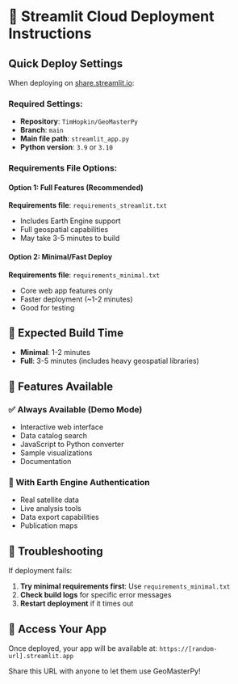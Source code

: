 # 🚀 Streamlit Cloud Deployment Instructions

## Quick Deploy Settings

When deploying on [share.streamlit.io](https://share.streamlit.io):

### Required Settings:
- **Repository**: `TimHopkin/GeoMasterPy`
- **Branch**: `main`
- **Main file path**: `streamlit_app.py`
- **Python version**: `3.9` or `3.10`

### Requirements File Options:

#### Option 1: Full Features (Recommended)
**Requirements file**: `requirements_streamlit.txt`
- Includes Earth Engine support
- Full geospatial capabilities
- May take 3-5 minutes to build

#### Option 2: Minimal/Fast Deploy  
**Requirements file**: `requirements_minimal.txt`
- Core web app features only
- Faster deployment (~1-2 minutes)
- Good for testing

## 🎯 Expected Build Time
- **Minimal**: 1-2 minutes
- **Full**: 3-5 minutes (includes heavy geospatial libraries)

## 🌟 Features Available

### ✅ Always Available (Demo Mode)
- Interactive web interface
- Data catalog search
- JavaScript to Python converter
- Sample visualizations
- Documentation

### 🚀 With Earth Engine Authentication
- Real satellite data
- Live analysis tools
- Data export capabilities
- Publication maps

## 🔧 Troubleshooting

If deployment fails:

1. **Try minimal requirements first**: Use `requirements_minimal.txt`
2. **Check build logs** for specific error messages
3. **Restart deployment** if it times out

## 📱 Access Your App

Once deployed, your app will be available at:
`https://[random-url].streamlit.app`

Share this URL with anyone to let them use GeoMasterPy!